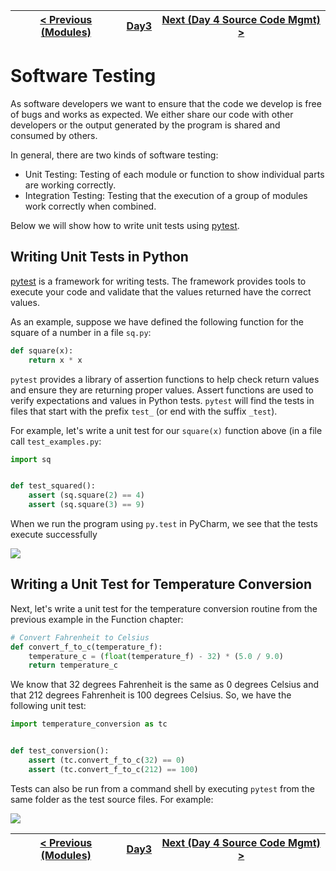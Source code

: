| [< Previous (Modules)](Modules.md) | [Day3](../README.md) | [Next (Day 4 Source Code Mgmt) >](../Day4/GitOverview.md) |
|------------------------------------|----------------------|-----------------------------------------------------------|

# Software Testing

As software developers we want to ensure that the code we develop is free of bugs and works as expected. We either share
our code with other developers or the output generated by the program is shared and consumed by others.

In general, there are two kinds of software testing:

* Unit Testing: Testing of each module or function to show individual parts are working correctly.
* Integration Testing: Testing that the execution of a group of modules work correctly when combined.

Below we will show how to write unit tests using [pytest](https://docs.pytest.org/en/latest/).

## Writing Unit Tests in Python

[pytest](https://docs.pytest.org/en/latest/) is a framework for writing tests. The framework provides tools to execute
your code and validate that the values returned have the correct values.

As an example, suppose we have defined the following function for the square of a number in a file `sq.py`:

```python
def square(x):
    return x * x
```

`pytest` provides a library of assertion functions to help check return values and ensure they are returning proper
values. Assert functions are used to verify expectations and values in Python tests. `pytest` will find the tests in
files that start with the prefix `test_` (or end with the suffix `_test`).

For example, let's write a unit test for our `square(x)` function above (in a file call `test_examples.py`:

```python
import sq


def test_squared():
    assert (sq.square(2) == 4)
    assert (sq.square(3) == 9)
```

When we run the program using `py.test` in PyCharm, we see that the tests execute successfully

![](.Testing_images/1d1bb584.png)

## Writing a Unit Test for Temperature Conversion

Next, let's write a unit test for the temperature conversion routine from the previous example in the Function chapter:

```python
# Convert Fahrenheit to Celsius
def convert_f_to_c(temperature_f):
    temperature_c = (float(temperature_f) - 32) * (5.0 / 9.0)
    return temperature_c
```

We know that 32 degrees Fahrenheit is the same as 0 degrees Celsius and that 212 degrees Fahrenheit is 100 degrees
Celsius. So, we have the following unit test:

```python
import temperature_conversion as tc


def test_conversion():
    assert (tc.convert_f_to_c(32) == 0)
    assert (tc.convert_f_to_c(212) == 100)
```

Tests can also be run from a command shell by executing `pytest` from the same folder as the test source files. For
example:

![](.Testing_images/0d7d4c6c.png)

| [< Previous (Modules)](Modules.md) | [Day3](../README.md) | [Next (Day 4 Source Code Mgmt) >](../Day4/GitOverview.md) |
|------------------------------------|----------------------|-----------------------------------------------------------|
